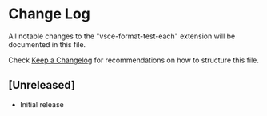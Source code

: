 # Change Log

All notable changes to the "vsce-format-test-each" extension will be documented in this file.

Check [Keep a Changelog](http://keepachangelog.com/) for recommendations on how to structure this file.

## [Unreleased]

- Initial release